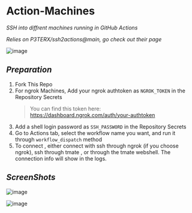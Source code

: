# Action-Machines

_SSH into diffrent machines running in GitHub Actions_

_Relies on P3TERX/ssh2actions@main, go check out their page_

![image](https://user-images.githubusercontent.com/66269103/215143946-ed720da0-7d35-4a61-b901-27a152360ba7.png)


## _Preparation_

1. Fork This Repo
2. For ngrok Machines, Add your ngrok authtoken as `NGROK_TOKEN` in the Repository Secrets
   > You can find this token here: https://dashboard.ngrok.com/auth/your-authtoken
3. Add a shell login password as `SSH_PASSWORD` in the Repository Secrets
4. Go to Actions tab, select the workflow name you want, and run it through `workflow_dispatch` method
5. To connect , either connect with ssh through ngrok (if you choose ngrok), ssh through tmate , or through the tmate webshell. The connection info will show in the logs.

## _ScreenShots_

![image](https://user-images.githubusercontent.com/66269103/215141580-513aec49-8335-4eb7-a6c5-64ac37d55ec2.png)

![image](https://user-images.githubusercontent.com/66269103/215145486-16e846ae-333d-4d3a-907f-0cf971d98744.png)

